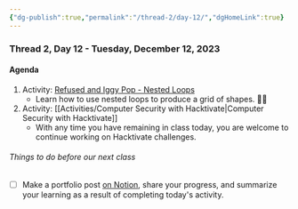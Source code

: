 ```yaml
---
{"dg-publish":true,"permalink":"/thread-2/day-12/","dgHomeLink":true}
---
```


### Thread 2, Day 12 - Tuesday, December 12, 2023
#### Agenda
1. Activity: [Refused and Iggy Pop - Nested Loops](https://icd2o-s2-2023-24.russellgordon.ca/activities/heartbreakers-and-the-pixies-selection-statements/)
	- Learn how to use nested loops to produce a grid of shapes. 💪🏼
2. Activity: [[Activities/Computer Security with Hacktivate\|Computer Security with Hacktivate]]
	- With any time you have remaining in class today, you are welcome to continue working on Hacktivate challenges.

###### Things to do before our next class
- [ ] Make a portfolio post [on Notion](https://notion.so), share your progress, and summarize your learning as a result of completing today's activity.